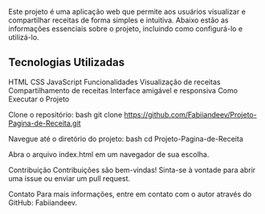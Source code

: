Este projeto é uma aplicação web que permite aos usuários visualizar e compartilhar receitas de forma simples e intuitiva. Abaixo estão as informações essenciais sobre o projeto, incluindo como configurá-lo e utilizá-lo.

<h2> Tecnologias Utilizadas</h2>

HTML
CSS
JavaScript
Funcionalidades
Visualização de receitas
Compartilhamento de receitas
Interface amigável e responsiva
Como Executar o Projeto

Clone o repositório:
bash
git clone https://github.com/Fabiiandeev/Projeto-Pagina-de-Receita.git

Navegue até o diretório do projeto:
bash
cd Projeto-Pagina-de-Receita

Abra o arquivo index.html em um navegador de sua escolha.

Contribuição
Contribuições são bem-vindas! Sinta-se à vontade para abrir uma issue ou enviar um pull request.


Contato
Para mais informações, entre em contato com o autor através do GitHub: Fabiiandeev.
